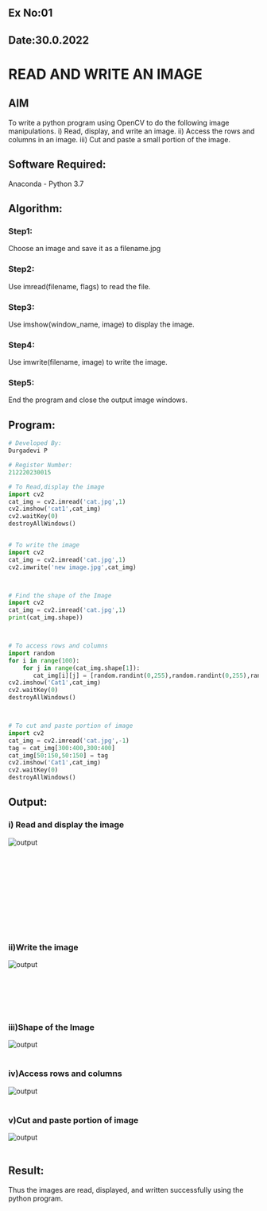 ## Ex No:01
## Date:30.0.2022
# READ AND WRITE AN IMAGE
## AIM
To write a python program using OpenCV to do the following image manipulations.
i) Read, display, and write an image.
ii) Access the rows and columns in an image.
iii) Cut and paste a small portion of the image.

## Software Required:
Anaconda - Python 3.7
## Algorithm:
### Step1:
Choose an image and save it as a filename.jpg
### Step2:
Use imread(filename, flags) to read the file.
### Step3:
Use imshow(window_name, image) to display the image.
### Step4:
Use imwrite(filename, image) to write the image.
### Step5:
End the program and close the output image windows.
## Program:
```python
# Developed By:
Durgadevi P

# Register Number:
212220230015

# To Read,display the image
import cv2
cat_img = cv2.imread('cat.jpg',1)
cv2.imshow('cat1',cat_img)
cv2.waitKey(0)
destroyAllWindows()


# To write the image
import cv2
cat_img = cv2.imread('cat.jpg',1)
cv2.imwrite('new image.jpg',cat_img)



# Find the shape of the Image
import cv2
cat_img = cv2.imread('cat.jpg',1)
print(cat_img.shape))



# To access rows and columns
import random
for i in range(100):
    for j in range(cat_img.shape[1]):
       cat_img[i][j] = [random.randint(0,255),random.randint(0,255),random.randint(0,255)]
cv2.imshow('Cat1',cat_img)
cv2.waitKey(0)
destroyAllWindows()



# To cut and paste portion of image
import cv2
cat_img = cv2.imread('cat.jpg',-1)
tag = cat_img[300:400,300:400]
cat_img[50:150,50:150] = tag
cv2.imshow('Cat1',cat_img)
cv2.waitKey(0)
destroyAllWindows()
```
## Output:

### i) Read and display the image
![output](./static/img/do1.png)
<br>
<br>
<br>
<br>
<br>
<br>
<br>
<br>
<br>
<br>
<br>
### ii)Write the image
![output](./static/img/do2.png)
<br>
<br>
<br>
<br>
<br>
<br>

### iii)Shape of the Image
![output](./static/img/do3.png)
<br>
<br>

### iv)Access rows and columns
![output](./static/img/do4.png)
<br>
<br>

### v)Cut and paste portion of image
![output](./static/img/do5.png)
<br>
<br>

## Result:
Thus the images are read, displayed, and written successfully using the python program.


